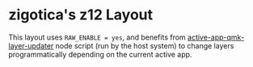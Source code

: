 # zigotica's z12 Layout

This layout uses `RAW_ENABLE = yes`, and benefits from [active-app-qmk-layer-updater](https://github.com/zigotica/active-app-qmk-layer-updater) node script (run by the host system) to change layers programmatically depending on the current active app.
